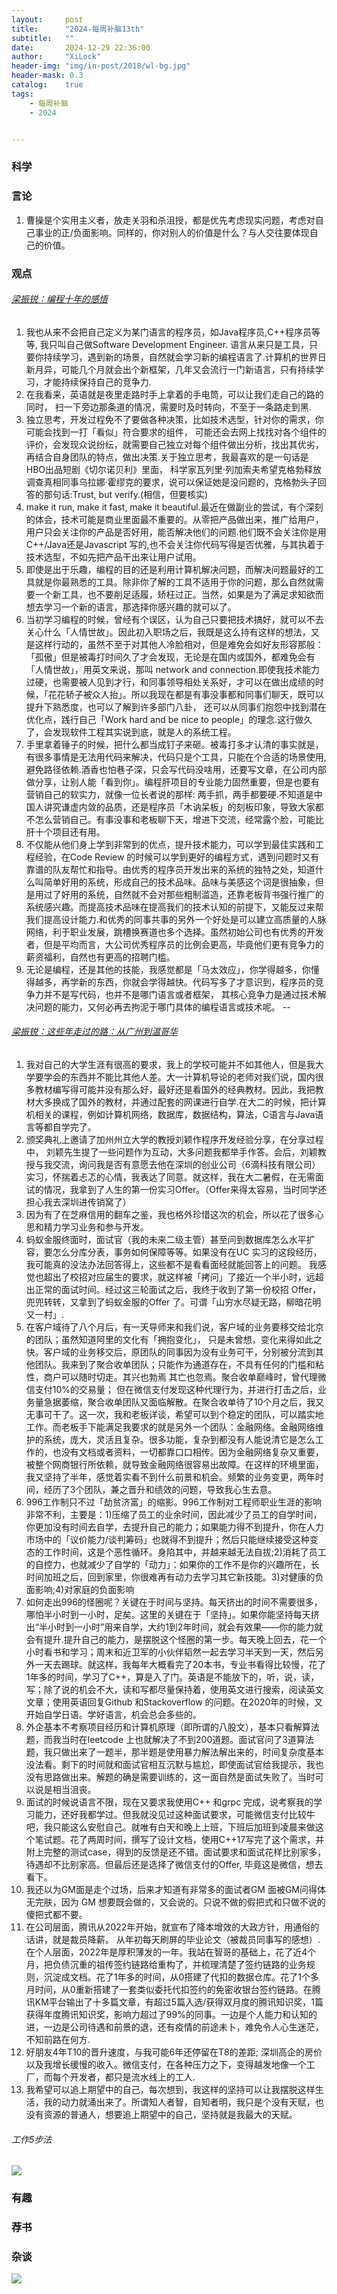 ```yaml
---
layout:     post
title:      "2024-每周补脑13th"
subtitle:   ""
date:       2024-12-29 22:36:00
author:     "XiLock"
header-img: "img/in-post/2018/wl-bg.jpg"
header-mask: 0.3
catalog:    true
tags:
    - 每周补脑
    - 2024


---
```


### 科学


### 言论
1. 曹操是个实用主义者，放走关羽和杀沮授，都是优先考虑现实问题，考虑对自己事业的正/负面影响。同样的，你对别人的价值是什么？与人交往要体现自己的价值。

### 观点
###### [梁振锐：编程十年的感悟](https://ramsayleung.github.io/zh/post/2024/%E7%BC%96%E7%A8%8B%E5%8D%81%E5%B9%B4%E7%9A%84%E6%84%9F%E6%82%9F/)
1. 我也从来不会把自己定义为某门语言的程序员，如Java程序员,C++程序员等等, 我只叫自己做Software Development Engineer. 语言从来只是工具，只要你持续学习，遇到新的场景，自然就会学习新的编程语言了.计算机的世界日新月异，可能几个月就会出个新框架，几年又会流行一门新语言，只有持续学习，才能持续保持自己的竞争力.
1. 在我看来，英语就是夜里走路时手上拿着的手电筒，可以让我们走自己的路的同时， 扫一下旁边那条道的情况，需要时及时转向，不至于一条路走到黑. 
1. 独立思考，开发过程免不了要做各种决策，比如技术选型，针对你的需求，你可能会找到一打「看似」符合要求的组件， 可能还会去网上找找对各个组件的评价，会发现众说纷纭，就需要自己独立对每个组件做出分析，找出其优劣，再结合自身团队的特点，做出决策.关于独立思考，我最喜欢的是一句话是HBO出品短剧《切尔诺贝利》里面， 科学家瓦列里·列加索夫希望克格勃释放调查真相同事乌拉娜·霍缪克的要求，说可以保证她是没问题的，克格勃头子回答的那句话:Trust, but verify.(相信，但要核实) 
1. make it run, make it fast, make it beautiful.最近在做副业的尝试，有个深刻的体会，技术可能是商业里面最不重要的。从零把产品做出来，推广给用户，用户只会关注你的产品是否好用，能否解决他们的问题.他们既不会关注你是用C++/Java还是Javascript 写的,也不会关注你代码写得是否优雅，与其执着于技术选型，不如先把产品干出来让用户试用。
1. 即使是出于乐趣，编程的目的还是利用计算机解决问题，而解决问题最好的工具就是你最熟悉的工具。除非你了解的工具不适用于你的问题，那么自然就需要一个新工具，也不要削足适履，矫枉过正。当然，如果是为了满足求知欲而想去学习一个新的语言，那选择你感兴趣的就可以了。
1. 当初学习编程的时候，曾经有个误区，认为自己只要把技术搞好，就可以不去关心什么「人情世故」。因此初入职场之后，我既是这么持有这样的想法，又是这样行动的，虽然不至于对其他人冷脸相对，但是难免会如好友形容那般：「孤傲」但是被毒打时间久了才会发现，无论是在国内或国外，都难免会有「人情世故」，用英文来说，那叫 network and connection.即使我技术能力过硬，也需要被人见到才行，和同事领导相处关系好，才可以在做出成绩的时候，「花花轿子被众人抬」。所以我现在都是有事没事都和同事们聊天，既可以提升下熟悉度，也可以了解到许多部门八卦， 还可以从同事们抱怨中找到潜在优化点，践行自己「Work hard and be nice to people」的理念.这行做久了，会发现软件工程其实说到底，就是人的系统工程。 
1. 手里拿着锤子的时候，把什么都当成钉子来砸。被毒打多才认清的事实就是，有很多事情是无法用代码来解决，代码只是个工具，只能在个合适的场景使用, 避免路径依赖.酒香也怕巷子深，只会写代码没啥用，还要写文章，在公司内部做分享，让别人能「看到你」。编程肝项目的专业能力固然重要，但是也要有营销自己的软实力，就像一位长者说的那样: 两手抓，两手都要硬.不知道是中国人讲究谦虚内敛的品质，还是程序员「木讷呆板」的刻板印象，导致大家都不怎么营销自己。有事没事和老板聊下天，增进下交流，经常露个脸，可能比肝十个项目还有用。 
1. 不仅能从他们身上学到非常到的优点，提升技术能力，可以学到最佳实践和工程经验，在Code Review 的时候可以学到更好的编程方式，遇到问题时又有靠谱的队友帮忙和指导。由优秀的程序员开发出来的系统的独特之处，知道什么叫简单好用的系统，形成自己的技术品味。品味与美感这个词是很抽象，但是用过了好用的系统，自然就不会对那些粗制滥造，还靠老板背书强行推广的系统感兴趣。而提高技术品味在提高我们的技术认知的前提下，又能反过来帮我们提高设计能力.和优秀的同事共事的另外一个好处是可以建立高质量的人脉网络，利于职业发展，跳槽换赛道也多个选择。虽然初始公司也有优秀的开发者，但是平均而言，大公司优秀程序员的比例会更高，毕竟他们更有竞争力的薪资福利，自然也有更高的招聘门槛。 
1. 无论是编程，还是其他的技能，我感觉都是「马太效应」，你学得越多，你懂得越多，再学新的东西，你就会学得越快。代码写多了才意识到，程序员的竞争力并不是写代码，也并不是哪门语言或者框架， 其核心竞争力是通过技术解决问题的能力，又何必再去拘泥于哪门具体的编程语言或技术呢。 -- 


###### [梁振锐：这些年走过的路：从广州到温哥华](https://ramsayleung.github.io/zh/post/2023/%E8%BF%99%E4%BA%9B%E5%B9%B4%E8%B5%B0%E8%BF%87%E7%9A%84%E8%B7%AF_%E4%BB%8E%E5%B9%BF%E5%B7%9E%E5%88%B0%E6%B8%A9%E5%93%A5%E5%8D%8E/)
1. 我对自己的大学生涯有很高的要求，我上的学校可能并不如其他人，但是我大学要学会的东西并不能比其他人差。大一计算机导论的老师对我们说，国内很多教材编写得可能并没有那么好，最好还是看国外的经典教材。因此，我把教材大多换成了国外的教材，并通过配套的网课进行自学.在大二的时候，把计算机相关的课程，例如计算机网络，数据库，数据结构，算法，C语言与Java语言等都自学完了。
1. 颁奖典礼上邀请了加州州立大学的教授刘颖作程序开发经验分享，在分享过程中， 刘颖先生提了一些问题作为互动，大多问题我都举手作答。会后，刘颖教授与我交流，询问我是否有意愿去他在深圳的创业公司（6滴科技有限公司）实习，怀揣着忐忑的心情，我表达了同意。就这样，我在大二暑假，在无需面试的情况，我拿到了人生的第一份实习Offer。（Offer来得太容易，当时同学还担心我去深圳进传销窝了）
1. 因为有了在芝麻信用的翻车之鉴，我也格外珍惜这次的机会，所以花了很多心思和精力学习业务和参与开发。
1. 蚂蚁金服终面时，面试官（我的未来二级主管）甚至问到数据库怎么水平扩容，要怎么分库分表，事务如何保障等等。如果没有在UC 实习的这段经历，我可能真的没法办法回答得上，这些都不是看看面经就能回答上的问题。 我感觉也超出了校招对应届生的要求，就这样被「拷问」了接近一个半小时，远超出正常的面试时间。经过这三轮面试之后，我终于收到了第一份校招 Offer，兜兜转转，又拿到了蚂蚁金服的Offer 了。可谓「山穷水尽疑无路，柳暗花明又一村」.
1. 在客户域待了八个月后，有一天导师来和我们说，客户域的业务要移交给北京的团队；虽然知道阿里的文化有「拥抱变化」， 只是未曾想，变化来得如此之快。客户域的业务移交后，原团队的同事因为没有业务可干，分别被分流到其他团队。我来到了聚合收单团队；只能作为通道存在，不具有任何的门槛和粘性，商户可以随时切走。其兴也勃焉 其亡也忽焉。聚合收单巅峰时，曾代理微信支付10%的交易量； 但在微信支付发现这种代理行为，并进行打击之后，业务量急据萎缩，聚合收单团队又面临解散。在聚合收单待了10个月之后，我又无事可干了。这一次，我和老板详谈，希望可以到个稳定的团队，可以踏实地工作。而老板手下能满足我要求的就是另外一个团队：金融网络。金融网络维护的系统，庞大，灵活且复杂。很多功能，复杂到都没有人能说清它是怎么工作的，也没有文档或者资料，一切都靠口口相传。因为金融网络复杂又重要，被整个网商银行所依赖，就导致金融网络很容易出故障。在这样的环境里面，我又坚持了半年，感觉着实看不到什么前景和机会。频繁的业务变更，两年时间，经历了3个团队，兼之晋升和绩效的问题，导致我心生去意。
1. 996工作制只不过「劫贫济富」的缩影。996工作制对工程师职业生涯的影响非常不利，主要是：1)压缩了员工的业余时间，因此减少了员工的自学时间，你更加没有时间去自学，去提升自己的能力；如果能力得不到提升，你在人力市场中的「议价能力/谈判筹码」也就得不到提升；然后只能继续接受这种变态的工作时间，这是个恶性循环。身陷其中，并越来越无法自拔;2)消耗了员工的自控力，也就减少了自学的「动力」：如果你的工作不是你的兴趣所在，长时间加班之后，回到家里，你很难再有动力去学习其它新技能。3)对健康的负面影响;4)对家庭的负面影响
1. 如何走出996的怪圈呢？关键在于时间与坚持。每天挤出的时间不需要很多，哪怕半小时到一小时，足矣。这里的关键在于「坚持」。如果你能坚持每天挤出“半小时到一小时”用来自学，大约1到2年时间，就会有效果——你的能力就会有提升.提升自己的能力，是摆脱这个怪圈的第一步。每天晚上回去，花一个小时看书和学习；周末和近卫军的小伙伴韬然一起去学习半天到一天，然后另外一天去踢球。就这样，我每年大概看完了20本书，专业书看得比较慢，花了1年多的时间，学习了C++，算是入了门。英语是不能放下的，听，说，读，写；除了说的机会不大，读和写都尽量保持着，使用英文进行搜索，阅读英文文章；使用英语回复Github 和Stackoverflow 的问题。在2020年的时候，又开始自学日语。学好语言，机会总会多些的。
1. 外企基本不考察项目经历和计算机原理（即所谓的八股文），基本只看解算法题，而我当时在leetcode 上也就解决了不到200道题。面试官问了3道算法题，我只做出来了一题半，那半题是使用暴力解法解出来的，时间复杂度基本没法看。剩下的时间就和面试官相互沉默与尴尬，即使面试官给我提示，我也没有思路做出来。解题的确是需要训练的，这一面自然是面试失败了。当时可以说是相当沮丧。
1. 面试的时候说语言不限，现在又要求我使用C++ 和grpc 完成，说考察我的学习能力，还好我都学过。但我就没见过这种面试要求，可能微信支付比较牛吧，我只能这么安慰自己。就唯有白天和晚上上班，下班后加班到凌晨来做这个笔试题。花了两周时间，撰写了设计文档，使用C++17写完了这个需求，并附上完整的测试case，得到的反馈是还不错。面试要求和面试花样比别家多，待遇却不比别家高。但最后还是选择了微信支付的Offer, 毕竟这是微信，想去看下。
1. 我还以为GM面是走个过场，后来才知道有非常多的面试者GM 面被GM问得体无完肤，因为 GM 想要既会做的，又会说的。只说不做的假把式和只做不说的傻把式都不要。
1. 在公司层面，腾讯从2022年开始，就宣布了降本增效的大政方针，用通俗的话讲，就是裁员降薪。 从年初每天刷屏的毕业论文（被裁员同事写的感想）.在个人层面，2022年是厚积薄发的一年。我站在智哥的基础上，花了近4个月，把负债沉重的祖传签约链路给重构了，并梳理清楚了签约链路的业务规则，沉淀成文档。花了1年多的时间，从0搭建了代扣的数据仓库。花了1个多月时间，从0重新搭建了一套类似委托代扣签约的免密收银台签约链路。在腾讯KM平台输出了十多篇文章，有超过5篇入选/获得双月度的腾讯知识奖，1篇获得年度腾讯知识奖，影响力超过了99%的同事。一边是个人能力和认知的进，一边是公司待遇和前景的退，还有疫情的前途未卜，难免令人心生迷茫，不知前路在何方.
1. 好朋友4年T10的晋升速度，与我可能6年还停留在T8的差距; 深圳高企的房价以及我增长缓慢的收入。微信支付，在各种压力之下，变得越发地像一个工厂，而每个开发者，都只是流水线上的工人.
1. 我希望可以追上期望中的自己，每次想到，我这样的坚持可以让我摆脱这样生活，我的动力就涌出来了。所谓知人者智，自知者明，我只是个没有天赋，也没有资源的普通人，想要追上期望中的自己，坚持就是我最大的天赋。

###### 工作5步法
![](/img/in-post/2024/2024-12-29-13th_SI/5steps_work.jpg)


### 有趣


### 荐书


### 杂谈


![](/img/wc-tail.GIF)
